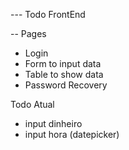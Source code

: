 --- Todo FrontEnd

-- Pages
- Login
- Form to input data
- Table to show data
- Password Recovery


Todo Atual

- input dinheiro
- input hora (datepicker)

